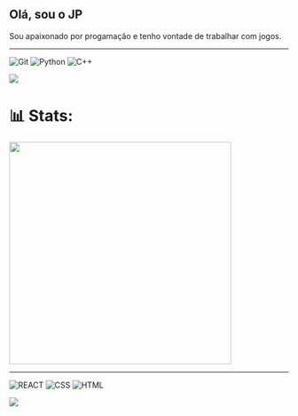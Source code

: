 ## Olá, sou o JP
Sou apaixonado por progamação e tenho vontade de trabalhar com jogos.

---

![Git](https://img.shields.io/badge/Git-F05032?style=for-the-badge&logo=git&logoColor=white)
![Python](https://img.shields.io/badge/Python-3776AB?style=for-the-badge&logo=python&logoColor=white)
![C++](https://img.shields.io/badge/C++-00599C?style=for-the-badge&logo=cplusplus&logoColor=white)



<a href="https://www.instagram.com/silva.joao_p/" target="_blank"><img src="https://img.shields.io/badge/-Instagram-%23E4405F?style=for-the-badge&logo=instagram&logoColor=white" target="_blank"></a>

# 📊 Stats:
 <img src="https://github-readme-stats.vercel.app/api?username=JOAOPAULO-SILVA&show_icons=true&theme=tokyonight" width="400px" />

<!--
**JOAOPAULO-SILVA/JOAOPAULO-SILVA** is a ✨ _special_ ✨ repository because its `README.md` (this file) appears on your GitHub profile.

Here are some ideas to get you started:

- 🔭 I’m currently working on ...
- 🌱 I’m currently learning ...
- 👯 I’m looking to collaborate on ...
- 🤔 I’m looking for help with ...
- 💬 Ask me about ...
- 📫 How to reach me: ...
- 😄 Pronouns: ...
- ⚡ Fun fact: ...
-->


---


![REACT](https://img.shields.io/badge/REACT-00f0f0?style=for-the-badge&logo=REACT&labelColor=black)
![CSS](https://img.shields.io/badge/CSS-f00000?style=for-the-badge&logo=CSS&logoColor=f00000&labelColor=black)
![HTML](https://img.shields.io/badge/HTML-E34F26?style=for-the-badge&logo=html5&logoColor=E34F26&labelColor=black)




 <a href="https://www.instagram.com/silva.joao_p/" target="_blank"><img src="https://img.shields.io/badge/-Instagram-%23E4405F?style=for-the-badge&logo=instagram&logoColor=white" target="_blank"></a>
